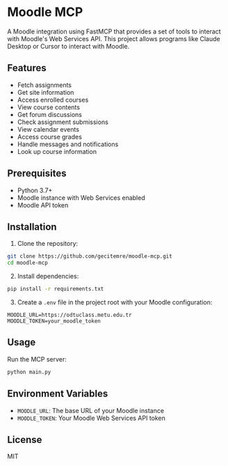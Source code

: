 # Moodle MCP

A Moodle integration using FastMCP that provides a set of tools to interact with Moodle's Web Services API. This project allows programs like Claude Desktop or Cursor to interact with Moodle.

## Features

- Fetch assignments
- Get site information
- Access enrolled courses
- View course contents
- Get forum discussions
- Check assignment submissions
- View calendar events
- Access course grades
- Handle messages and notifications
- Look up course information

## Prerequisites

- Python 3.7+
- Moodle instance with Web Services enabled
- Moodle API token

## Installation

1. Clone the repository:
```bash
git clone https://github.com/gecitemre/moodle-mcp.git
cd moodle-mcp
```

2. Install dependencies:
```bash
pip install -r requirements.txt
```

3. Create a `.env` file in the project root with your Moodle configuration:
```env
MOODLE_URL=https://odtuclass.metu.edu.tr
MOODLE_TOKEN=your_moodle_token
```

## Usage

Run the MCP server:

```bash
python main.py
```

## Environment Variables

- `MOODLE_URL`: The base URL of your Moodle instance
- `MOODLE_TOKEN`: Your Moodle Web Services API token

## License

MIT 
